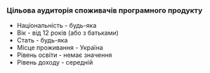### Цільова аудиторія споживачів програмного продукту

- Національність - будь-яка
- Вік - від 12 років (або з батьками) 
- Стать - будь-яка
- Місце проживання - Україна
- Рівень освіти - немає значення 
- Рівень доходу - середній